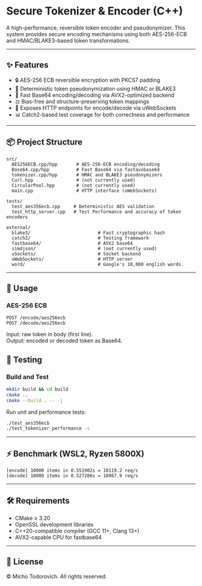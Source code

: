 # Secure Tokenizer & Encoder (C++)

A high-performance, reversible token encoder and pseudonymizer. This system provides secure encoding mechanisms using both AES-256-ECB and HMAC/BLAKE3-based token transformations.

---

## ✨ Features

- 🔒 AES-256 ECB reversible encryption with PKCS7 padding
- 🔁 Deterministic token pseudonymization using HMAC or BLAKE3
- 🚀 Fast Base64 encoding/decoding via AVX2-optimized backend
- ⚖️ Bias-free and structure-preserving token mappings
- 🔧 Exposes HTTP endpoints for encode/decode via uWebSockets
- 📊 Catch2-based test coverage for both correctness and performance

---

## 📦 Project Structure

```
src/
  AES256ECB.cpp/hpp       # AES-256-ECB encoding/decoding
  Base64.cpp/hpp          # Fast Base64 via fastavxbase64
  tokenizer.cpp/hpp       # HMAC and BLAKE3 pseudonymizers
  Curl.hpp                # (not currently used)
  CircularPool.hpp        # (not currently used)
  main.cpp                # HTTP interface (uWebSockets)

tests/
  test_aes356ecb.cpp     # Deterministic AES validation
  test_http_server.cpp   # Test Performance and accuracy of token encoders

external/
  blake3/                         # Fast cryptographic hash
  catch2/                         # Testing framework
  fastbase64/                     # AVX2 base64
  simdjson/                       # (not currently used)
  uSockets/                       # Socket backend
  uWebSockets/                    # HTTP server
  word/                           # Google's 10,000 english words.
```

---

## 🔐 Usage

### AES-256 ECB

```
POST /encode/aes256ecb
POST /decode/aes256ecb
```

Input: raw token in body (first line).  
Output: encoded or decoded token as Base64.

## 🧪 Testing

### Build and Test

```bash
mkdir build && cd build
cmake ..
cmake --build . -- -j
```

Run unit and performance tests:

```bash
./test_aes356ecb
./test_tokenizer_performance -s
```

---

## ⚡ Benchmark (WSL2, Ryzen 5800X)

```
[encode] 10000 items in 0.551902s = 18119.2 req/s
[decode] 10000 items in 0.527206s = 18967.9 req/s
```

---

## 🛠 Requirements

- CMake ≥ 3.20
- OpenSSL development libraries
- C++20-compatible compiler (GCC 11+, Clang 13+)
- AVX2-capable CPU for fastbase64

---

## 📄 License

© Micho Todorovich. All rights reserved.
